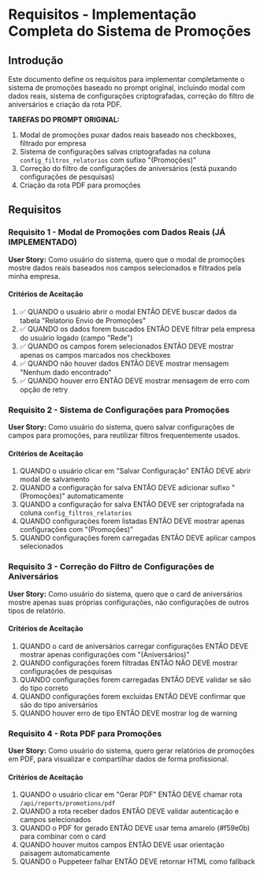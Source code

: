 # Requisitos - Implementação Completa do Sistema de Promoções

## Introdução

Este documento define os requisitos para implementar completamente o sistema de promoções baseado no prompt original, incluindo modal com dados reais, sistema de configurações criptografadas, correção do filtro de aniversários e criação da rota PDF.

**TAREFAS DO PROMPT ORIGINAL:**
1. Modal de promoções puxar dados reais baseado nos checkboxes, filtrado por empresa
2. Sistema de configurações salvas criptografadas na coluna `config_filtros_relatorios` com sufixo "(Promoções)"
3. Correção do filtro de configurações de aniversários (está puxando configurações de pesquisas)
4. Criação da rota PDF para promoções

## Requisitos

### Requisito 1 - Modal de Promoções com Dados Reais (JÁ IMPLEMENTADO)

**User Story:** Como usuário do sistema, quero que o modal de promoções mostre dados reais baseados nos campos selecionados e filtrados pela minha empresa.

#### Critérios de Aceitação
1. ✅ QUANDO o usuário abrir o modal ENTÃO DEVE buscar dados da tabela "Relatorio Envio de Promoções"
2. ✅ QUANDO os dados forem buscados ENTÃO DEVE filtrar pela empresa do usuário logado (campo "Rede")
3. ✅ QUANDO os campos forem selecionados ENTÃO DEVE mostrar apenas os campos marcados nos checkboxes
4. ✅ QUANDO não houver dados ENTÃO DEVE mostrar mensagem "Nenhum dado encontrado"
5. ✅ QUANDO houver erro ENTÃO DEVE mostrar mensagem de erro com opção de retry

### Requisito 2 - Sistema de Configurações para Promoções

**User Story:** Como usuário do sistema, quero salvar configurações de campos para promoções, para reutilizar filtros frequentemente usados.

#### Critérios de Aceitação
1. QUANDO o usuário clicar em "Salvar Configuração" ENTÃO DEVE abrir modal de salvamento
2. QUANDO a configuração for salva ENTÃO DEVE adicionar sufixo "(Promoções)" automaticamente
3. QUANDO a configuração for salva ENTÃO DEVE ser criptografada na coluna `config_filtros_relatorios`
4. QUANDO configurações forem listadas ENTÃO DEVE mostrar apenas configurações com "(Promoções)"
5. QUANDO configurações forem carregadas ENTÃO DEVE aplicar campos selecionados

### Requisito 3 - Correção do Filtro de Configurações de Aniversários

**User Story:** Como usuário do sistema, quero que o card de aniversários mostre apenas suas próprias configurações, não configurações de outros tipos de relatório.

#### Critérios de Aceitação
1. QUANDO o card de aniversários carregar configurações ENTÃO DEVE mostrar apenas configurações com "(Aniversários)"
2. QUANDO configurações forem filtradas ENTÃO NÃO DEVE mostrar configurações de pesquisas
3. QUANDO configurações forem carregadas ENTÃO DEVE validar se são do tipo correto
4. QUANDO configurações forem excluídas ENTÃO DEVE confirmar que são do tipo aniversários
5. QUANDO houver erro de tipo ENTÃO DEVE mostrar log de warning

### Requisito 4 - Rota PDF para Promoções

**User Story:** Como usuário do sistema, quero gerar relatórios de promoções em PDF, para visualizar e compartilhar dados de forma profissional.

#### Critérios de Aceitação
1. QUANDO o usuário clicar em "Gerar PDF" ENTÃO DEVE chamar rota `/api/reports/promotions/pdf`
2. QUANDO a rota receber dados ENTÃO DEVE validar autenticação e campos selecionados
3. QUANDO o PDF for gerado ENTÃO DEVE usar tema amarelo (#f59e0b) para combinar com o card
4. QUANDO houver muitos campos ENTÃO DEVE usar orientação paisagem automaticamente
5. QUANDO o Puppeteer falhar ENTÃO DEVE retornar HTML como fallback
